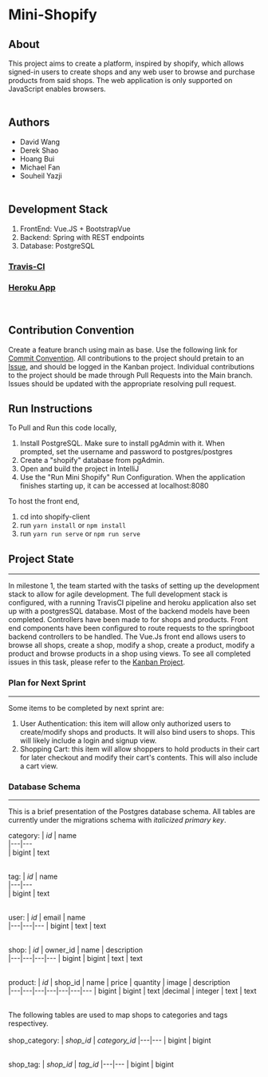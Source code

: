 # Mini-Shopify
## About
This project aims to create a platform, inspired by shopify, which allows signed-in users to create shops and any web user to browse and purchase products from said shops. The web application is only supported on JavaScript enables browsers.<br /> <br /> 
## Authors
- David Wang
- Derek Shao
- Hoang Bui
- Michael Fan
- Souheil Yazji
<br /> <br /> 
## Development Stack
1. FrontEnd: Vue.JS + BootstrapVue
2. Backend: Spring with REST endpoints
3. Database: PostgreSQL 
### [Travis-CI](https://travis-ci.com/github/mpfan/Mini-Shopify)
### [Heroku App](https://sh0p1fy.herokuapp.com/)
<br /> 

## Contribution Convention
Create a feature branch using main as base. Use the following link for [Commit Convention](https://www.conventionalcommits.org/en/v1.0.0/). All contributions to the project should pretain to an [Issue](https://github.com/mpfan/Mini-Shopify/issues), and should be logged in the Kanban project. Individual contributions to the project should be made through Pull Requests into the Main branch. Issues should be updated with the appropriate resolving pull request. 

## Run Instructions
To Pull and Run this code locally,

1. Install PostgreSQL. Make sure to install pgAdmin with it. When prompted, set the username and password to postgres/postgres
2. Create a "shopify" database from pgAdmin.
3. Open and build the project in IntelliJ
4. Use the "Run Mini Shopify" Run Configuration. When the application finishes starting up, it can be accessed at localhost:8080

To host the front end,

1. cd into shopify-client
2. run `yarn install` or `npm install`
3. run `yarn run serve` or `npm run serve`

## Project State
---
In milestone 1, the team started with the tasks of setting up the development stack to allow for agile development. The full development stack is configured, with a running TravisCI pipeline and heroku application also set up with a postgresSQL database. Most of the backend models have been completed. Controllers have been made to for shops and products. Front end components have been configured to route requests to the springboot backend controllers to be handled. The Vue.Js front end allows users to browse all shops, create a shop, modify a shop, create a product, modify a product and browse products in a shop using views. To see all completed issues in this task, please refer to the [Kanban Project](https://github.com/mpfan/Mini-Shopify/projects/1#column-13201543).

### Plan for Next Sprint
---
Some items to be completed by next sprint are:
1. User Authentication: this item will allow only authorized users to create/modify shops and products. It will also bind users to shops. This will likely include a login and signup view.
2. Shopping Cart: this item will allow shoppers to hold products in their cart for later checkout and modify their cart's contents. This will also include a cart view.

### Database Schema
---
This is a brief presentation of the Postgres database schema. All tables are currently under the migrations schema with *italicized primary key*.

category:
| *id*        | name       
|---|---    
| bigint       | text

</br>tag:
| *id*        | name           
|---|---    
| bigint       | text

</br>user:
| *id*        | email | name           
|---|---|---
| bigint       | text | text

</br>shop:
| *id*        | owner_id | name | description          
|---|---|---|---
| bigint       | bigint | text | text

</br>product:
| *id*        | shop_id | name | price | quantity | image | description         
|---|---|---|---|---|---|---
| bigint       | bigint | text |decimal | integer | text | text

</br>The following tables are used to map shops to categories and tags respectivey.
</br>
</br>shop_category:
| *shop_id*        | *category_id* 
|---|---
| bigint       | bigint 

</br>shop_tag:
| *shop_id*        | *tag_id* 
|---|---
| bigint       | bigint 
